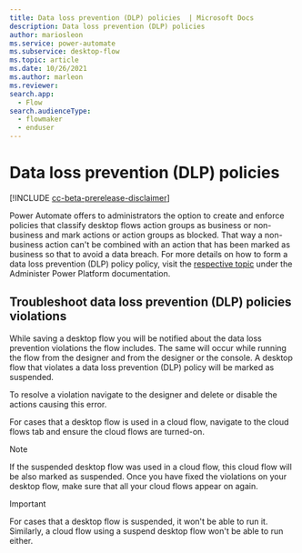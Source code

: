 ```yaml
---
title: Data loss prevention (DLP) policies  | Microsoft Docs
description: Data loss prevention (DLP) policies 
author: mariosleon
ms.service: power-automate
ms.subservice: desktop-flow
ms.topic: article
ms.date: 10/26/2021
ms.author: marleon
ms.reviewer:
search.app: 
  - Flow
search.audienceType: 
  - flowmaker
  - enduser
---
```

# Data loss prevention (DLP) policies 
[!INCLUDE [cc-beta-prerelease-disclaimer](../includes/cc-beta-prerelease-disclaimer.md)]

Power Automate offers to administrators the option to create and enforce policies that classify desktop flows action groups as business or non-business and mark actions or action groups as blocked. That way a non-business action can't be combined with an action that has been marked as business so that to avoid a data breach. For more details on how to form a data loss prevention (DLP) policy policy, visit the [respective topic](https://docs.microsoft.com/power-platform/admin/create-dlp-policy) under the Administer Power Platform documentation.
 

## Troubleshoot data loss prevention (DLP) policies violations

While saving a desktop flow you will be notified about the data loss prevention violations the flow includes. The same will occur while running the flow from the designer and from the designer or the console. A desktop flow that violates a data loss prevention (DLP) policy will be marked as suspended.

To resolve a violation navigate to the designer and delete or disable the actions causing this error.

For cases that a desktop flow is used in a cloud flow, navigate to the cloud flows tab and ensure the cloud flows are turned-on.
>[!NOTE]
>If the suspended desktop flow was used in a cloud flow, this cloud flow will be also marked as suspended. Once you have fixed the violations on your desktop flow, make sure that all your cloud flows appear on again.

>[!IMPORTANT]
>For cases that a desktop flow is suspended, it won't be able to run it. Similarly, a cloud flow using a suspend desktop flow won't be able to run either.

 

 

 
